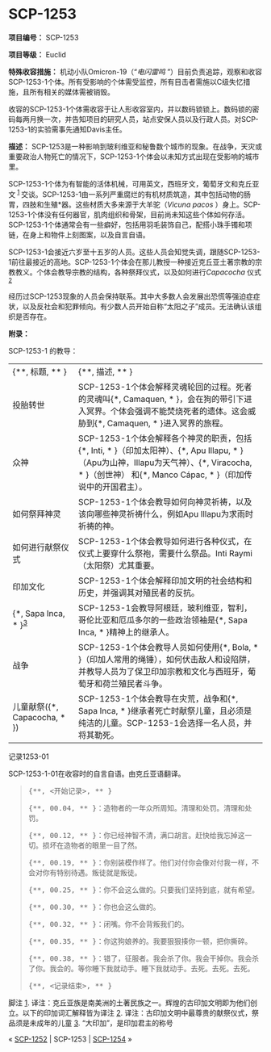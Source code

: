 # SCP-1253
                        


**项目编号：** SCP-1253

**项目等级：** Euclid

**特殊收容措施：** 机动小队Omicron-19（“*电闪雷鸣* ”）目前负责追踪，观察和收容SCP-1253-1个体。所有受影响的个体需受监控，所有目击者需施以C级失忆措施，且所有相关的媒体需被销毁。

收容的SCP-1253-1个体需收容于让人形收容室内，并以数码锁锁上。数码锁的密码每两月换一次，并告知项目的研究人员，站点安保人员以及行政人员。对SCP-1253-1的实验需事先通知Davis主任。

**描述：** SCP-1253是一种影响到玻利维亚和秘鲁数个城市的现象。在战争，天灾或重要政治人物死亡的情况下，SCP-1253-1个体会以未知方式出现在受影响的城市里。

SCP-1253-1个体为有智能的活体机械，可用英文，西班牙文，葡萄牙文和克丘亚文<sup class='footnoteref'>
 <a shape='rect' class='footnoteref' id='footnoteref-1' href='javascript:;' onclick='WIKIDOT.page.utils.scrollToReference(&apos;footnote-1&apos;)'>1</a>
</sup>交谈。SCP-1253-1由一系列严重腐烂的有机材质筑造，其中包括动物的肠胃，四肢和生殖*器。这些材质大多来源于大羊驼（*Vicuna pacos* ）身上。SCP-1253-1个体没有任何器官，肌肉组织和骨架，目前尚未知这些个体如何存活。SCP-1253-1个体通常会有一些癖好，包括用羽毛装饰自己，配搭小珠手镯和项链，在身上和物件上刻图案，以及自言自语。

SCP-1253-1会接近六岁至十五岁的人员。这些人员会知觉失调，跟随SCP-1253-1前往最接近的高地。SCP-1253-1个体会在那儿教授一种接近克丘亚土著宗教的宗教教义。个体会教导宗教的结构，各种祭拜仪式，以及如何进行*Capacocha* 仪式<sup class='footnoteref'>
 <a shape='rect' class='footnoteref' id='footnoteref-2' href='javascript:;' onclick='WIKIDOT.page.utils.scrollToReference(&apos;footnote-2&apos;)'>2</a>
</sup>

经历过SCP-1253现象的人员会保持联系。其中大多数人会发展出恐慌等强迫症症状，以及反社会和犯罪倾向。有少数人员开始自称“太阳之子”成员。无法确认该组织是否存在。

**附录：** 

SCP-1253-1 的教导：

<table class='wiki-content-table'>
 <tr>
  <td colspan='1' rowspan='1'>{**, &#26631;&#39064;, ** }</td>
  <td colspan='1' rowspan='1'>{**, &#25551;&#36848;, ** }</td>
 </tr>
 <tr>
  <td colspan='1' rowspan='1'>&#25237;&#32974;&#36716;&#19990;</td>
  <td colspan='1' rowspan='1'>SCP-1253-1&#20010;&#20307;&#20250;&#35299;&#37322;&#28789;&#39746;&#36718;&#22238;&#30340;&#36807;&#31243;&#12290;&#27515;&#32773;&#30340;&#28789;&#39746;&#21483;{*, Camaquen, * }&#65292;&#20250;&#22312;&#29399;&#30340;&#24102;&#24341;&#19979;&#36827;&#20837;&#20901;&#30028;&#12290;&#20010;&#20307;&#20250;&#24378;&#35843;&#19981;&#33021;&#28954;&#28903;&#27515;&#32773;&#30340;&#36951;&#20307;&#12290;&#36825;&#20250;&#23041;&#32961;&#21040;{*, Camaquen, * }&#36827;&#20837;&#20901;&#30028;&#30340;&#26053;&#31243;&#12290;</td>
 </tr>
 <tr>
  <td colspan='1' rowspan='1'>&#20247;&#31070;</td>
  <td colspan='1' rowspan='1'>SCP-1253-1&#20010;&#20307;&#20250;&#35299;&#37322;&#21508;&#20010;&#31070;&#28789;&#30340;&#32844;&#36131;&#65292;&#21253;&#25324;{*, Inti, * }&#65288;&#21360;&#21152;&#22826;&#38451;&#31070;&#65289;&#12289;{*, Apu Illapu, * }&#65288;Apu&#20026;&#23665;&#31070;&#65292;Illapu&#20026;&#22825;&#27668;&#31070;&#65289;&#12289;{*, Viracocha, * }&#65288;&#21019;&#19990;&#31070;&#65289; &#21644;{*, Manco C&#225;pac, * }&#65288;&#21360;&#21152;&#20256;&#35828;&#20013;&#30340;&#24320;&#22269;&#21531;&#20027;&#65289;&#12290;</td>
 </tr>
 <tr>
  <td colspan='1' rowspan='1'>&#22914;&#20309;&#31085;&#25308;&#31070;&#28789;</td>
  <td colspan='1' rowspan='1'>SCP-1253-1&#20010;&#20307;&#20250;&#25945;&#23548;&#22914;&#20309;&#21521;&#31070;&#28789;&#31048;&#31095;&#65292;&#20197;&#21450;&#35813;&#21521;&#21738;&#20123;&#31070;&#28789;&#31048;&#31095;&#20160;&#20040;&#65292;&#20363;&#22914;Apu Illapu&#20026;&#27714;&#38632;&#26102;&#31048;&#31095;&#30340;&#31070;&#12290;</td>
 </tr>
 <tr>
  <td colspan='1' rowspan='1'>&#22914;&#20309;&#36827;&#34892;&#29486;&#31085;&#20202;&#24335;</td>
  <td colspan='1' rowspan='1'>SCP-1253-1&#20010;&#20307;&#20250;&#25945;&#23548;&#22914;&#20309;&#36827;&#34892;&#21508;&#31181;&#20202;&#24335;&#65292;&#22312;&#20202;&#24335;&#19978;&#35201;&#31359;&#20160;&#20040;&#31085;&#34957;&#65292;&#38656;&#35201;&#20160;&#20040;&#31085;&#21697;&#12290;Inti Raymi&#65288;&#22826;&#38451;&#31085;&#65289;&#23588;&#20854;&#37325;&#35201;&#12290;</td>
 </tr>
 <tr>
  <td colspan='1' rowspan='1'>&#21360;&#21152;&#25991;&#21270;</td>
  <td colspan='1' rowspan='1'>SCP-1253-1&#20010;&#20307;&#20250;&#35299;&#37322;&#21360;&#21152;&#25991;&#26126;&#30340;&#31038;&#20250;&#32467;&#26500;&#21644;&#21382;&#21490;&#65292;&#24182;&#24378;&#35843;&#20854;&#23545;&#27542;&#27665;&#32773;&#30340;&#21453;&#25239;&#12290;</td>
 </tr>
 <tr>
  <td colspan='1' rowspan='1'>{*, Sapa Inca, * }<sup class='footnoteref'><a shape='rect' class='footnoteref' id='footnoteref-3' href='javascript:;' onclick='WIKIDOT.page.utils.scrollToReference(&apos;footnote-3&apos;)'>3</a></sup></td>
  <td colspan='1' rowspan='1'>SCP-1253-1&#20250;&#25945;&#23548;&#38463;&#26681;&#24311;&#65292;&#29627;&#21033;&#32500;&#20122;&#65292;&#26234;&#21033;&#65292;&#21733;&#20262;&#27604;&#20122;&#21644;&#21380;&#29916;&#22810;&#23572;&#30340;&#19968;&#20123;&#25919;&#27835;&#39046;&#34966;&#26159;{*, Sapa Inca, * }&#31934;&#31070;&#19978;&#30340;&#32487;&#25215;&#20154;&#12290;</td>
 </tr>
 <tr>
  <td colspan='1' rowspan='1'>&#25112;&#20105;</td>
  <td colspan='1' rowspan='1'>SCP-1253-1&#20010;&#20307;&#20250;&#25945;&#23548;&#20154;&#21592;&#22914;&#20309;&#20351;&#29992;{*, Bola, * }&#65288;&#21360;&#21152;&#20154;&#24120;&#29992;&#30340;&#32499;&#38180;&#65289;&#65292;&#22914;&#20309;&#20239;&#20987;&#25932;&#20154;&#21644;&#35774;&#38519;&#38449;&#65292;&#24182;&#25945;&#23548;&#20154;&#21592;&#20026;&#20102;&#20445;&#21355;&#21360;&#21152;&#23447;&#25945;&#21644;&#25991;&#21270;&#19982;&#35199;&#29677;&#29273;&#65292;&#33889;&#33796;&#29273;&#21644;&#33655;&#20848;&#27542;&#27665;&#32773;&#26007;&#20105;&#12290;</td>
 </tr>
 <tr>
  <td colspan='1' rowspan='1'>&#20799;&#31461;&#29486;&#31085;({*, Capacocha, * })</td>
  <td colspan='1' rowspan='1'>SCP-1253-1&#20010;&#20307;&#20250;&#25945;&#23548;&#22312;&#28798;&#33618;&#65292;&#25112;&#20105;&#21644;{*, Sapa Inca, * }&#32487;&#25215;&#32773;&#27515;&#20129;&#26102;&#29486;&#31085;&#20799;&#31461;&#65292;&#19988;&#24517;&#39035;&#26159;&#32431;&#27905;&#30340;&#20799;&#31461;&#12290;SCP-1253-1&#20250;&#36873;&#25321;&#19968;&#21517;&#20154;&#21592;&#65292;&#24182;&#23558;&#20854;&#21202;&#27515;&#12290;</td>
 </tr>
</table>
记录1253-01

SCP-1253-1-01在收容时的自言自语。由克丘亚语翻译。


> <tt>{**, &lt;&#24320;&#22987;&#35760;&#24405;&gt;, ** }</tt>
> 
> <tt>{**, 00.04, ** }&#65306;&#36896;&#29289;&#32773;&#30340;&#19968;&#24180;&#20247;&#25152;&#21608;&#30693;&#12290;&#28165;&#29702;&#21644;&#22788;&#32602;&#12290;&#28165;&#29702;&#21644;&#22788;&#32602;&#12290;</tt>
> 
> <tt>{**, 00.12, ** }&#65306;&#20320;&#24050;&#32463;&#31070;&#26234;&#19981;&#28165;&#65292;&#28385;&#21475;&#32993;&#35328;&#12290;&#36214;&#24555;&#32473;&#25105;&#24536;&#25481;&#36825;&#19968;&#20999;&#12290;&#25439;&#22351;&#22312;&#36896;&#29289;&#32773;&#30340;&#30524;&#37324;&#19968;&#30446;&#20102;&#28982;&#12290;</tt>
> 
> <tt>{**, 00.19, ** }&#65306;&#20320;&#21035;&#35013;&#27169;&#20316;&#26679;&#20102;&#12290;&#20182;&#20204;&#23545;&#20184;&#20320;&#20250;&#20687;&#23545;&#20184;&#25105;&#19968;&#26679;&#65292;&#19981;&#20250;&#23545;&#20320;&#26377;&#29305;&#21035;&#24453;&#36935;&#12290;&#21467;&#24466;&#23601;&#26159;&#21467;&#24466;&#12290;</tt>
> 
> <tt>{**, 00.25, ** }&#65306;&#20320;&#19981;&#20250;&#36825;&#20040;&#20570;&#30340;&#12290;&#21482;&#35201;&#25105;&#20204;&#22362;&#25345;&#21040;&#24213;&#65292;&#23601;&#26377;&#24076;&#26395;&#12290;</tt>
> 
> <tt>{**, 00.30, ** }&#65306;&#20320;&#20063;&#20250;&#36825;&#20040;&#20570;&#30340;&#12290;</tt>
> 
> <tt>{**, 00.32, ** }&#65306;&#38381;&#22068;&#12290;&#20320;&#19981;&#20250;&#32972;&#21467;&#25105;&#20204;&#30340;&#12290;</tt>
> 
> <tt>{**, 00.35, ** }&#65306;&#20320;&#36825;&#29399;&#23064;&#20859;&#30340;&#12290;&#25105;&#35201;&#29408;&#29408;&#25549;&#20320;&#19968;&#39039;&#65292;&#25226;&#20320;&#25749;&#30862;&#12290;</tt>
> 
> <tt>{**, 00.38, ** }&#65306;&#38169;&#20102;&#65292;&#24449;&#26381;&#32773;&#12290;&#25105;&#20250;&#26432;&#20102;&#20320;&#12290;&#25105;&#20250;&#24178;&#25481;&#20320;&#12290;&#25105;&#20250;&#26432;&#20102;&#20320;&#12290;&#25105;&#20250;&#30340;&#12290;&#31561;&#20320;&#30561;&#19979;&#25105;&#23601;&#21160;&#25163;&#12290;&#30561;&#19979;&#25105;&#23601;&#21160;&#25163;&#12290;&#21435;&#27515;&#12290;&#21435;&#27515;&#12290;&#21435;&#27515;&#12290;</tt>
> 
> <tt>{**, &lt;&#35760;&#24405;&#32467;&#26463;&gt;, ** }</tt>
> 


脚注
<a shape='rect' href='javascript:;' onclick='WIKIDOT.page.utils.scrollToReference(&apos;footnoteref-1&apos;)'>1</a>. 译注：克丘亚族是南美洲的土著民族之一。辉煌的古印加文明即为他们创立。以下的印加词汇解释皆为译注
<a shape='rect' href='javascript:;' onclick='WIKIDOT.page.utils.scrollToReference(&apos;footnoteref-2&apos;)'>2</a>. 译注：古印加文明中最尊贵的献祭仪式，祭品须是未成年的儿童
<a shape='rect' href='javascript:;' onclick='WIKIDOT.page.utils.scrollToReference(&apos;footnoteref-3&apos;)'>3</a>. “大印加”，是印加君主的称号



« [SCP-1252](/scp-1252) | SCP-1253 | [SCP-1254](/scp-1254) »





                    